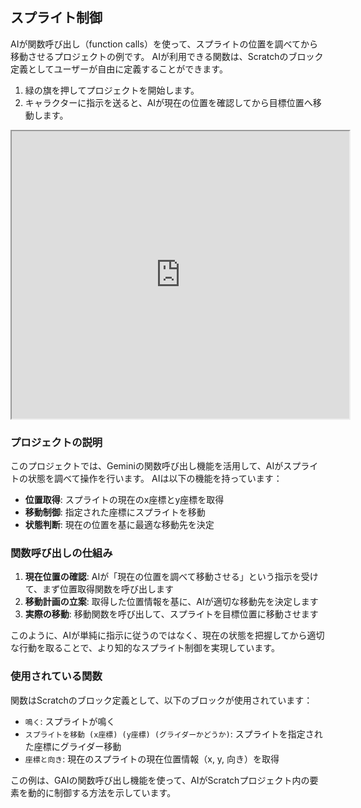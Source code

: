 ## スプライト制御

AIが関数呼び出し（function calls）を使って、スプライトの位置を調べてから移動させるプロジェクトの例です。
AIが利用できる関数は、Scratchのブロック定義としてユーザーが自由に定義することができます。

1. 緑の旗を押してプロジェクトを開始します。
2. キャラクターに指示を送ると、AIが現在の位置を確認してから目標位置へ移動します。

<iframe src="https://xcratch.github.io/editor/player#https://yokobond.github.io/xcx-gai/docs/ja/gai-sprite_control-ja.sb3" width="540px" height="460px"></iframe>

### プロジェクトの説明
このプロジェクトでは、Geminiの関数呼び出し機能を活用して、AIがスプライトの状態を調べて操作を行います。
AIは以下の機能を持っています：

- **位置取得**: スプライトの現在のx座標とy座標を取得
- **移動制御**: 指定された座標にスプライトを移動
- **状態判断**: 現在の位置を基に最適な移動先を決定

### 関数呼び出しの仕組み
1. **現在位置の確認**: AIが「現在の位置を調べて移動させる」という指示を受けて、まず位置取得関数を呼び出します
2. **移動計画の立案**: 取得した位置情報を基に、AIが適切な移動先を決定します
3. **実際の移動**: 移動関数を呼び出して、スプライトを目標位置に移動させます

このように、AIが単純に指示に従うのではなく、現在の状態を把握してから適切な行動を取ることで、より知的なスプライト制御を実現しています。

### 使用されている関数
関数はScratchのブロック定義として、以下のブロックが使用されています：

- `鳴く`: スプライトが鳴く
- `スプライトを移動 (x座標) (y座標) (グライダーかどうか)`: スプライトを指定された座標にグライダー移動
- `座標と向き`: 現在のスプライトの現在位置情報（x, y, 向き）を取得

この例は、GAIの関数呼び出し機能を使って、AIがScratchプロジェクト内の要素を動的に制御する方法を示しています。
